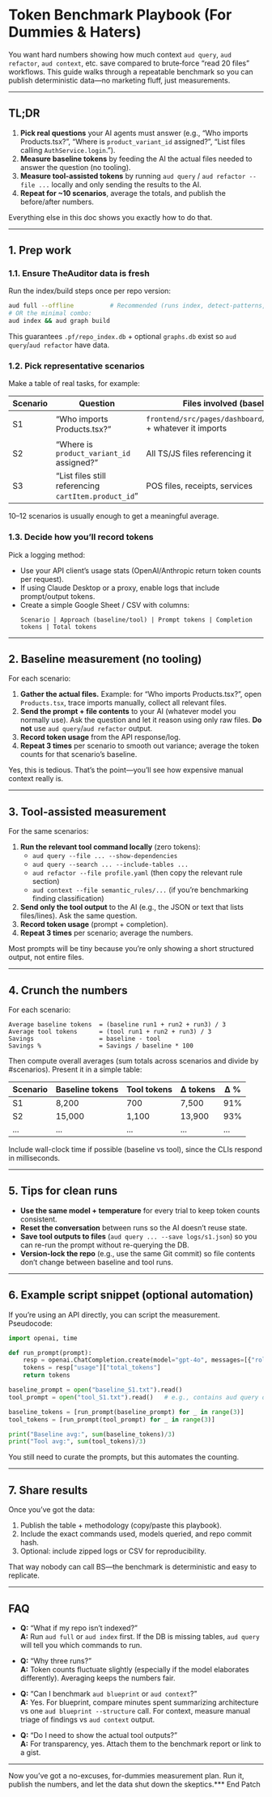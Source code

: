 # Token Benchmark Playbook (For Dummies & Haters)

You want hard numbers showing how much context `aud query`, `aud refactor`, `aud context`, etc. save compared to brute‑force “read 20 files” workflows. This guide walks through a repeatable benchmark so you can publish deterministic data—no marketing fluff, just measurements.

---

## TL;DR

1. **Pick real questions** your AI agents must answer (e.g., “Who imports Products.tsx?”, “Where is `product_variant_id` assigned?”, “List files calling `AuthService.login`.”).
2. **Measure baseline tokens** by feeding the AI the actual files needed to answer the question (no tooling).
3. **Measure tool-assisted tokens** by running `aud query` / `aud refactor --file ...` locally and only sending the results to the AI.
4. **Repeat for ~10 scenarios**, average the totals, and publish the before/after numbers.

Everything else in this doc shows you exactly how to do that.

---

## 1. Prep work

### 1.1. Ensure TheAuditor data is fresh

Run the index/build steps once per repo version:

```bash
aud full --offline          # Recommended (runs index, detect-patterns, graph)
# OR the minimal combo:
aud index && aud graph build
```

This guarantees `.pf/repo_index.db` + optional `graphs.db` exist so `aud query`/`aud refactor` have data.

### 1.2. Pick representative scenarios

Make a table of real tasks, for example:

| Scenario | Question | Files involved (baseline) | Tool command |
|----------|----------|---------------------------|--------------|
| S1 | “Who imports Products.tsx?” | `frontend/src/pages/dashboard/Products.tsx` + whatever it imports | `aud query --file frontend/src/pages/dashboard/Products.tsx --show-dependencies --show-dependents` |
| S2 | “Where is `product_variant_id` assigned?” | All TS/JS files referencing it | `aud query --search "product_variant_id" --include-tables assignments,symbols --format json` |
| S3 | “List files still referencing `cartItem.product_id`” | POS files, receipts, services | `aud refactor --file profile.yaml` (profile rule) |

10–12 scenarios is usually enough to get a meaningful average.

### 1.3. Decide how you’ll record tokens

Pick a logging method:

- Use your API client’s usage stats (OpenAI/Anthropic return token counts per request).
- If using Claude Desktop or a proxy, enable logs that include prompt/output tokens.
- Create a simple Google Sheet / CSV with columns:
  ```
  Scenario | Approach (baseline/tool) | Prompt tokens | Completion tokens | Total tokens
  ```

---

## 2. Baseline measurement (no tooling)

For each scenario:

1. **Gather the actual files.** Example: for “Who imports Products.tsx?”, open `Products.tsx`, trace imports manually, collect all relevant files.
2. **Send the prompt + file contents** to your AI (whatever model you normally use). Ask the question and let it reason using only raw files. **Do not** use `aud query`/`aud refactor` output.
3. **Record token usage** from the API response/log.
4. **Repeat 3 times** per scenario to smooth out variance; average the token counts for that scenario’s baseline.

Yes, this is tedious. That’s the point—you’ll see how expensive manual context really is.

---

## 3. Tool-assisted measurement

For the same scenarios:

1. **Run the relevant tool command locally** (zero tokens):
   - `aud query --file ... --show-dependencies`
   - `aud query --search ... --include-tables ...`
   - `aud refactor --file profile.yaml` (then copy the relevant rule section)
   - `aud context --file semantic_rules/...` (if you’re benchmarking finding classification)
2. **Send only the tool output** to the AI (e.g., the JSON or text that lists files/lines). Ask the same question.
3. **Record token usage** (prompt + completion).
4. **Repeat 3 times** per scenario; average the numbers.

Most prompts will be tiny because you’re only showing a short structured output, not entire files.

---

## 4. Crunch the numbers

For each scenario:

```
Average baseline tokens  = (baseline run1 + run2 + run3) / 3
Average tool tokens      = (tool run1 + run2 + run3) / 3
Savings                  = baseline - tool
Savings %                = Savings / baseline * 100
```

Then compute overall averages (sum totals across scenarios and divide by #scenarios). Present it in a simple table:

| Scenario | Baseline tokens | Tool tokens | Δ tokens | Δ % |
|----------|-----------------|-------------|----------|-----|
| S1 | 8,200 | 700 | 7,500 | 91% |
| S2 | 15,000 | 1,100 | 13,900 | 93% |
| ... | ... | ... | ... | ... |

Include wall-clock time if possible (baseline vs tool), since the CLIs respond in milliseconds.

---

## 5. Tips for clean runs

- **Use the same model + temperature** for every trial to keep token counts consistent.
- **Reset the conversation** between runs so the AI doesn’t reuse state.
- **Save tool outputs to files** (`aud query ... --save logs/s1.json`) so you can re-run the prompt without re-querying the DB.
- **Version-lock the repo** (e.g., use the same Git commit) so file contents don’t change between baseline and tool runs.

---

## 6. Example script snippet (optional automation)

If you’re using an API directly, you can script the measurement. Pseudocode:

```python
import openai, time

def run_prompt(prompt):
    resp = openai.ChatCompletion.create(model="gpt-4o", messages=[{"role":"user","content":prompt}])
    tokens = resp["usage"]["total_tokens"]
    return tokens

baseline_prompt = open("baseline_S1.txt").read()
tool_prompt = open("tool_S1.txt").read()   # e.g., contains aud query output

baseline_tokens = [run_prompt(baseline_prompt) for _ in range(3)]
tool_tokens = [run_prompt(tool_prompt) for _ in range(3)]

print("Baseline avg:", sum(baseline_tokens)/3)
print("Tool avg:", sum(tool_tokens)/3)
```

You still need to curate the prompts, but this automates the counting.

---

## 7. Share results

Once you’ve got the data:

1. Publish the table + methodology (copy/paste this playbook).
2. Include the exact commands used, models queried, and repo commit hash.
3. Optional: include zipped logs or CSV for reproducibility.

That way nobody can call BS—the benchmark is deterministic and easy to replicate.

---

## FAQ

- **Q:** “What if my repo isn’t indexed?”  
  **A:** Run `aud full` or `aud index` first. If the DB is missing tables, `aud query` will tell you which commands to run.

- **Q:** “Why three runs?”  
  **A:** Token counts fluctuate slightly (especially if the model elaborates differently). Averaging keeps the numbers fair.

- **Q:** “Can I benchmark `aud blueprint` or `aud context`?”  
  **A:** Yes. For blueprint, compare minutes spent summarizing architecture vs one `aud blueprint --structure` call. For context, measure manual triage of findings vs `aud context` output.

- **Q:** “Do I need to show the actual tool outputs?”  
  **A:** For transparency, yes. Attach them to the benchmark report or link to a gist.

---

Now you’ve got a no-excuses, for-dummies measurement plan. Run it, publish the numbers, and let the data shut down the skeptics.*** End Patch
